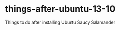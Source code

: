 things-after-ubuntu-13-10
=========================

Things to do after installing Ubuntu Saucy Salamander
